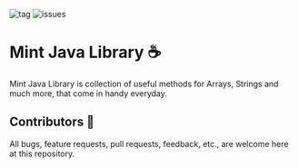 <img src="https://img.shields.io/github/tag/manjotsidhu/Mint-Java.svg" alt="tag"> <img src="https://img.shields.io/github/issues/manjotsidhu/Mint-Java" alt="issues"> 

# Mint Java Library :coffee:
Mint Java Library is collection of useful methods for Arrays, Strings and much more, that come in handy everyday.

## Contributors :handshake:
All bugs, feature requests, pull requests, feedback, etc., are welcome here at this repository.

